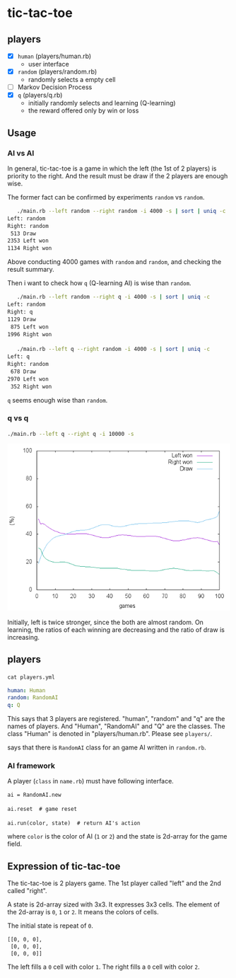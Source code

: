 # tic-tac-toe

## players

- [x] `human` (players/human.rb)
    - user interface
- [x] `random` (players/random.rb)
    - randomly selects a empty cell
- [ ] Markov Decision Process
- [x] `q` (players/q.rb)
    - initially randomly selects and learning (Q-learning)
    - the reward offered only by win or loss

## Usage

### AI vs AI

In general,
tic-tac-toe is a game in which the left (the 1st of 2 players) is priority to the right. And the result must be draw if the 2 players are enough wise.

The former fact can be confirmed by experiments `random` vs `random`.

```bash
   ./main.rb --left random --right random -i 4000 -s | sort | uniq -c
Left: random
Right: random
 513 Draw
2353 Left won
1134 Right won
```

Above conducting 4000 games with `random` and `random`, and checking the result summary.

Then i want to check how `q` (Q-learning AI) is wise than `random`.

```bash
   ./main.rb --left random --right q -i 4000 -s | sort | uniq -c
Left: random
Right: q
1129 Draw
 875 Left won
1996 Right won

   ./main.rb --left q --right random -i 4000 -s | sort | uniq -c
Left: q
Right: random
 678 Draw
2970 Left won
 352 Right won
```

`q` seems enough wise than `random`.

### q vs q

```bash
./main.rb --left q --right q -i 10000 -s
```

![](resources/q-vs-q.png)

Initially, left is twice stronger, since the both are almost random.
On learning, the ratios of each winning are decreasing and the ratio of draw is increasing.

## players

`cat players.yml`

```yaml
human: Human
random: RandomAI
q: Q
```

This says that 3 players are registered.
"human", "random" and "q" are the names of players.
And "Human", "RandomAI" and "Q" are the classes.
The class "Human" is denoted in "players/human.rb".
Please see `players/`.

says that there is  `RandomAI` class for an game AI written in `random.rb`.

### AI framework

A player (`class` in `name.rb`) must have following interface.

```
ai = RandomAI.new

ai.reset  # game reset

ai.run(color, state)  # return AI's action
```

where
`color` is the color of AI (`1` or `2`)
and the state is 2d-array for the game field.

## Expression of tic-tac-toe

The tic-tac-toe is 2 players game.
The 1st player called "left"
and the 2nd called "right".

A state is 2d-array sized with 3x3.
It expresses 3x3 cells.
The element of the 2d-array is `0`, `1` or `2`.
It means the colors of cells.

The initial state is repeat of `0`.

```
[[0, 0, 0],
 [0, 0, 0],
 [0, 0, 0]]
```

The left fills a `0` cell with color `1`.
The right fills a `0` cell with color `2`.

